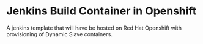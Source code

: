 # Jenkins Build Container in Openshift
A jenkins template that will have be hosted on Red Hat Openshift with provisioning of Dynamic Slave containers.
